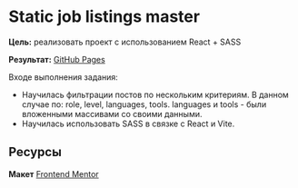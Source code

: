 # Static job listings master

**Цель:** реализовать проект с использованием React + SASS

**Результат:** [GitHub Pages](https://ekaterina-shch.github.io/static-job-listings-master/)

Входе выполнения задания:

- Научилась фильтрации постов по нескольким критериям. В данном случае по: role, level, languages, tools. languages и tools - были вложенными массивами со своими данными.
- Научилась использовать SASS в связке с React и Vite.

## Ресурсы

**Макет** [Frontend Mentor](https://www.frontendmentor.io/challenges/job-listings-with-filtering-ivstIPCt/)
